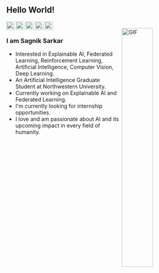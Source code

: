 ## Hello World!

<a href="https://www.linkedin.com/in/lesagniksarkar/">
  <img align="left" alt="Sagnik's Linkedin" width="22px" src="https://cdn.jsdelivr.net/npm/simple-icons@v3/icons/linkedin.svg" />
</a>
<a href="https://github.com/sagnik106">
  <img align="left" alt="Sagnik's Github" width="22px" src="https://cdn.jsdelivr.net/npm/simple-icons@v3/icons/github.svg" />
</a>
<a href="https://scholar.google.com/citations?user=iJQGHREAAAAJ&hl=en&oi=ao">
  <img align="left" alt="Sagnik's Scholar Profile" width="22px" src="https://cdn.jsdelivr.net/npm/simple-icons@3.1.0/icons/googlescholar.svg" />
</a>
<a href="https://orcid.org/0000-0003-2030-9438">
  <img align="left" alt="Sagnik's ORCiD Profile" width="22px" src="https://cdn.jsdelivr.net/npm/simple-icons@3.1.0/icons/orcid.svg" />
</a>
<a href="https://twitter.com/lesagniksarkar">
  <img align="left" alt="Sagnik's Twitter" width="22px" src="https://cdn.jsdelivr.net/npm/simple-icons@v3/icons/twitter.svg" />
</a>
<br />
<img align="right" width=40% alt="GIF" src="https://cdn.dribbble.com/users/214929/screenshots/4967879/ai-loader-opt.gif" />

### I am Sagnik Sarkar
- Interested in Explainable AI, Federated Learning, Reinforcement Learning, Artificial Intelligence, Computer Vision, Deep Learning.
- An Artificial Intelligence Graduate Student at Northwestern University. 
- Currently working on Explainable AI and Federated Learning.
- I'm currently looking for internship opportunities.
- I love and am passionate about AI and its upcoming impact in every field of humanity.
